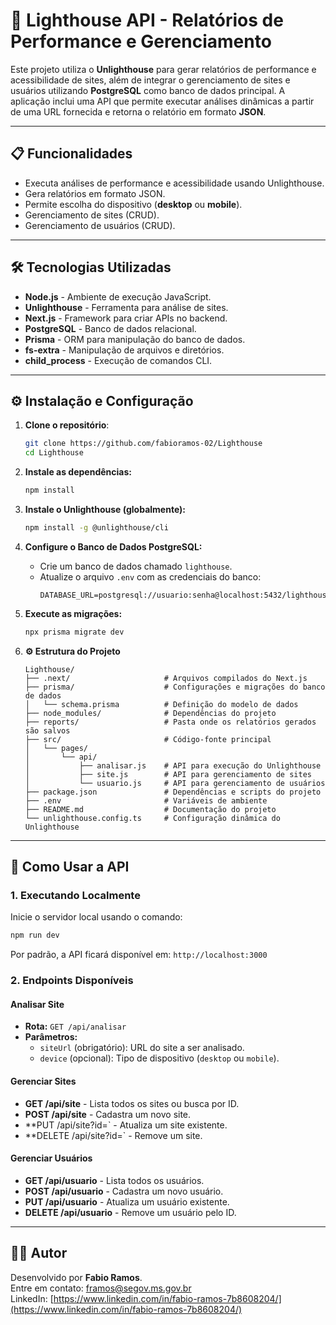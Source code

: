 # 🚀 Lighthouse API - Relatórios de Performance e Gerenciamento

Este projeto utiliza o **Unlighthouse** para gerar relatórios de performance e acessibilidade de sites, além de integrar o gerenciamento de sites e usuários utilizando **PostgreSQL** como banco de dados principal. A aplicação inclui uma API que permite executar análises dinâmicas a partir de uma URL fornecida e retorna o relatório em formato **JSON**.

---

## 📋 **Funcionalidades**

- Executa análises de performance e acessibilidade usando Unlighthouse.
- Gera relatórios em formato JSON.
- Permite escolha do dispositivo (**desktop** ou **mobile**).
- Gerenciamento de sites (CRUD).
- Gerenciamento de usuários (CRUD).

---

## 🛠️ **Tecnologias Utilizadas**

- **Node.js** - Ambiente de execução JavaScript.
- **Unlighthouse** - Ferramenta para análise de sites.
- **Next.js** - Framework para criar APIs no backend.
- **PostgreSQL** - Banco de dados relacional.
- **Prisma** - ORM para manipulação do banco de dados.
- **fs-extra** - Manipulação de arquivos e diretórios.
- **child_process** - Execução de comandos CLI.

---

## ⚙️ **Instalação e Configuração**

1. **Clone o repositório**:

   ```bash
   git clone https://github.com/fabioramos-02/Lighthouse
   cd Lighthouse
   ```

2. **Instale as dependências:**

   ```bash
   npm install
   ```

3. **Instale o Unlighthouse (globalmente):**

   ```bash
   npm install -g @unlighthouse/cli
   ```

4. **Configure o Banco de Dados PostgreSQL:**

   - Crie um banco de dados chamado `lighthouse`.
   - Atualize o arquivo `.env` com as credenciais do banco:
     ```env
     DATABASE_URL=postgresql://usuario:senha@localhost:5432/lighthouse
     ```

5. **Execute as migrações:**

   ```bash
   npx prisma migrate dev
   ```

6. **⚙️ Estrutura do Projeto**

   ```
   Lighthouse/
   ├── .next/                     # Arquivos compilados do Next.js
   ├── prisma/                    # Configurações e migrações do banco de dados
   │   └── schema.prisma          # Definição do modelo de dados
   ├── node_modules/              # Dependências do projeto
   ├── reports/                   # Pasta onde os relatórios gerados são salvos
   ├── src/                       # Código-fonte principal
   │   └── pages/
   │       └── api/
   │           ├── analisar.js    # API para execução do Unlighthouse
   │           ├── site.js        # API para gerenciamento de sites
   │           └── usuario.js     # API para gerenciamento de usuários
   ├── package.json               # Dependências e scripts do projeto
   ├── .env                       # Variáveis de ambiente
   ├── README.md                  # Documentação do projeto
   └── unlighthouse.config.ts     # Configuração dinâmica do Unlighthouse
   ```

---

## **🚀 Como Usar a API**

### **1. Executando Localmente**

Inicie o servidor local usando o comando:

```bash
npm run dev
```

Por padrão, a API ficará disponível em:
`http://localhost:3000`

### **2. Endpoints Disponíveis**

#### **Analisar Site**
- **Rota:** `GET /api/analisar`
- **Parâmetros:**
  - `siteUrl` (obrigatório): URL do site a ser analisado.
  - `device` (opcional): Tipo de dispositivo (`desktop` ou `mobile`).

#### **Gerenciar Sites**
- **GET /api/site** - Lista todos os sites ou busca por ID.
- **POST /api/site** - Cadastra um novo site.
- **PUT /api/site?id=<id>` - Atualiza um site existente.
- **DELETE /api/site?id=<id>` - Remove um site.

#### **Gerenciar Usuários**
- **GET /api/usuario** - Lista todos os usuários.
- **POST /api/usuario** - Cadastra um novo usuário.
- **PUT /api/usuario** - Atualiza um usuário existente.
- **DELETE /api/usuario** - Remove um usuário pelo ID.

---

## **👨‍💻 Autor**

Desenvolvido por **Fabio Ramos**.  
Entre em contato: [framos@segov.ms.gov.br](mailto:framos@segov.ms.gov.br)  
LinkedIn: [https://www.linkedin.com/in/fabio-ramos-7b8608204/](https://www.linkedin.com/in/fabio-ramos-7b8608204/)
